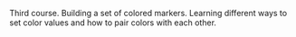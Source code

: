 Third course.
Building a set of colored markers. Learning different ways to set color values and how to pair colors 
with each other.
